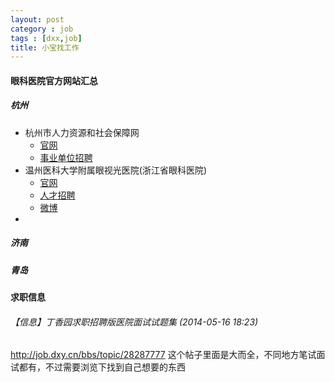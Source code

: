 ```yaml
---
layout: post
category : job
tags : [dxx,job]
title: 小宝找工作
---
```


#### 眼科医院官方网站汇总
##### 杭州
* 杭州市人力资源和社会保障网
	* [官网](http://www.zjhz.hrss.gov.cn/) 
	* [事业单位招聘](http://www.zjhz.hrss.gov.cn/html/zwzx/gsgg/sydwzp/index.html) 
* 温州医科大学附属眼视光医院(浙江省眼科医院)
	* [官网](http://www.hzeye.cn/hzeye/)
	* [人才招聘](http://www.hzeye.cn/HZEye/Category_23/Index.aspx)
	* [微博](http://weibo.com/u/2057447331)
* 


##### 济南

##### 青岛

#### 求职信息
###### 【信息】丁香园求职招聘版医院面试试题集 (2014-05-16 18:23)
http://job.dxy.cn/bbs/topic/28287777
这个帖子里面是大而全，不同地方笔试面试都有，不过需要浏览下找到自己想要的东西
